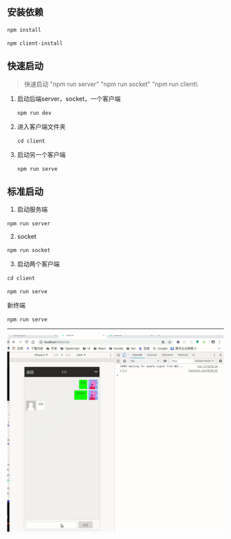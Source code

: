 ## 安装依赖

  `npm install`

  `npm client-install`

## 快速启动

>快速启动
>"npm run server\" \"npm run socket\" \"npm run client\

1. 启动后端server，socket，一个客户端

    `npm run dev`  

2. 进入客户端文件夹
  
    `cd client` 

3. 启动另一个客户端

   `npm run serve` 

## 标准启动

1. 启动服务端

  `npm run server`

2. socket

  `npm run socket`

3. 启动两个客户端

  `cd client`

  `npm run serve`

  新终端

  `npm run serve`



------

![demo](./docs/img/2019022801.gif)

